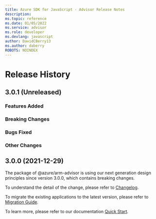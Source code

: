 ```yaml
---
title: Azure SDK for JavaScript - Advisor Release Notes
description: 
ms.topic: reference
ms.date: 01/05/2022
ms.service: advisor
ms.role: developer
ms.devlang: javascript
author: DavidCBerry13
ms.author: daberry
ROBOTS: NOINDEX
---
```

# Release History

## 3.0.1 (Unreleased)

### Features Added

### Breaking Changes

### Bugs Fixed

### Other Changes

## 3.0.0 (2021-12-29)

The package of @azure/arm-advisor is using our next generation design principles since version 3.0.0, which contains breaking changes.

To understand the detail of the change, please refer to [Changelog](https://aka.ms/js-track2-changelog).

To migrate the existing applications to the latest version, please refer to [Migration Guide](https://aka.ms/js-track2-migration-guide).

To learn more, please refer to our documentation [Quick Start](https://aka.ms/js-track2-quickstart).
